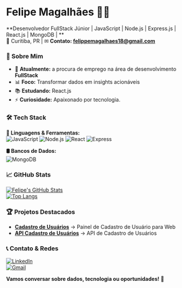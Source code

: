 # Felipe Magalhães 🧑‍💻  

**Desenvolvedor FullStack Júnior | JavaScript | Node.js | Express.js | React.js | MongoDB | **  
📍 Curitiba, PR | ✉ **Contato: felippemagalhaes18@gmail.com**  

### 🎯 Sobre Mim  
- 🏦 **Atualmente:** a procura de emprego na área de desenvolvimento **FullStack**  
- 📊 **Foco:** Transformar dados em insights acionáveis  
- 📚 **Estudando:** React.js 
- ⚡ **Curiosidade:** Apaixonado por tecnologia.

### 🛠️ Tech Stack  

**📌 Linguagens & Ferramentas:**  
![JavaScript](https://img.shields.io/badge/JavaScript-F7DF1E?style=for-the-badge&logo=javascript&logoColor=black)
![Node.js](https://img.shields.io/badge/Node.js-339933?style=for-the-badge&logo=nodedotjs&logoColor=white)
![React](https://img.shields.io/badge/React-61DAFB?style=for-the-badge&logo=react&logoColor=black)
![Express](https://img.shields.io/badge/Express-000000?style=for-the-badge&logo=express&logoColor=white)

**🛢️ Bancos de Dados:**  
![MongoDB](https://img.shields.io/badge/MongoDB-47A248?style=for-the-badge&logo=mongodb&logoColor=white)


### 📈 GitHub Stats  

[![Felipe's GitHub Stats](https://github-readme-stats.vercel.app/api?username=felipemagalhaes18&show_icons=true&theme=dark)](https://github.com/felipemagalhaes18)  
[![Top Langs](https://github-readme-stats.vercel.app/api/top-langs/?username=felipemagalhaes18&layout=compact&theme=dark)](https://github.com/felipemagalhaes18)  

### 🏆 Projetos Destacados  

- **[Cadastro de Usuários](https://github.com/felipemagalhaes18/user-registration-panel)** →  Painel de Cadastro de Usuário para Web
- **[API Cadastro de Usuários](https://github.com/felipemagalhaes18/user-registration-api)** →  API de Cadastro de Usuários

### 📞 Contato & Redes  

[![LinkedIn](https://img.shields.io/badge/-LinkedIn-0077B5?logo=linkedin)](https://linkedin.com/in/felipe-magalhaes-dev)  
[![Gmail](https://img.shields.io/badge/-Gmail-D14836?logo=gmail)](mailto:felippemagalhaes18@gmail.com)

**Vamos conversar sobre dados, tecnologia ou oportunidades!** 🤝  
